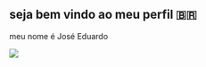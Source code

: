 ## seja bem vindo ao meu perfil 🇧🇷

meu nome é José Eduardo


![](https://media1.tenor.com/m/LoAwjKFxRaYAAAAC/brian-oconnor-roman-pierce.gif)
